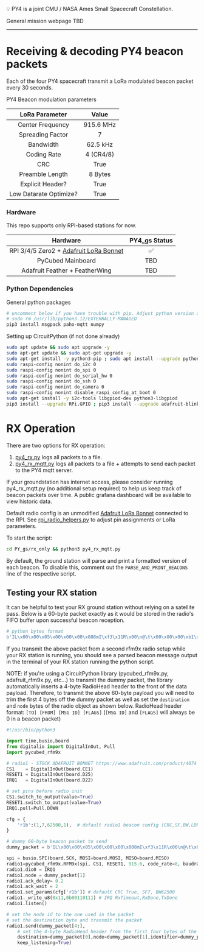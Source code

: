 💡 PY4 is a joint CMU / NASA Ames Small Spacecraft Constellation.

General mission webpage TBD

----

# Receiving & decoding PY4 beacon packets

Each of the four PY4 spacecraft transmit a LoRa modulated beacon packet every 30 seconds.

PY4 Beacon modulation parameters

|     LoRa Parameter        |   Value       |
|:----------------------:   |:---------:    |
|       Center Frequency    | 915.6 MHz     |
|       Spreading Factor    | 7             |
|              Bandwidth    | 62.5 kHz      |
|            Coding Rate    | 4 (CR4/8)     |
|                    CRC    | True          |
|        Preamble Length    | 8 Bytes       |
|       Explicit Header?    | True          |
| Low Datarate Optimize?    | True          |

### Hardware

This repo supports only RPI-based stations for now.

|                Hardware                   | PY4_gs Status                                              |
|:--------------------------------------:   |:-------------:    |
| RPI 3/4/5 Zero2 + [Adafruit LoRa Bonnet](https://www.adafruit.com/product/4074)    |       ✅          |
|            PyCubed Mainboard                                                       |      TBD          |
|     Adafruit Feather + FeatherWing                                                 |      TBD          |

### Python Dependencies

General python packages
```bash
# uncomment below if you have trouble with pip. Adjust python version accordingly.
# sudo rm /usr/lib/python3.12/EXTERNALLY-MANAGED
pip3 install msgpack paho-mqtt numpy
```

Setting up CircuitPython (if not done already)
```bash
sudo apt update && sudo apt upgrade -y
sudo apt-get update && sudo apt-get upgrade -y
sudo apt-get install -y python3-pip ; sudo apt install --upgrade python3-setuptools
sudo raspi-config nonint do_i2c 0
sudo raspi-config nonint do_spi 0
sudo raspi-config nonint do_serial_hw 0
sudo raspi-config nonint do_ssh 0
sudo raspi-config nonint do_camera 0
sudo raspi-config nonint disable_raspi_config_at_boot 0
sudo apt-get install -y i2c-tools libgpiod-dev python3-libgpiod
pip3 install --upgrade RPi.GPIO ; pip3 install --upgrade adafruit-blinka
```

# RX Operation
There are two options for RX operation:
1. [py4_rx.py](./rx_only/py4_rx.py) logs all packets to a file.
2. [py4_rx_mqtt.py](./rx_only/py4_rx_mqtt.py) logs all packets to a file + attempts to send each packet to the PY4 mqtt server.

If your groundstation has internet access, please consider running py4_rx_mqtt.py (no additional setup required) to help us keep track of beacon packets over time. A public grafana dashboard will be available to view historic data.

Default radio config is an unmodified [Adafruit LoRa Bonnet](https://www.adafruit.com/product/4074) connected to the RPI. See [rpi_radio_helpers.py](./rx_only/rpi_radio_helpers.py) to adjust pin assignments or LoRa parameters.

To start the script:
```bash
cd PY_gs/rx_only && python3 py4_rx_mqtt.py
```

By default, the ground station will parse and print a formatted version of each beacon. To disable this, comment out the `PARSE_AND_PRINT_BEACONS` line of the respective script.

## Testing your RX station
It can be helpful to test your RX ground station without relying on a satellite pass. Below is a 60-byte packet exactly as it would be stored in the radio's FIFO buffer upon successful beacon reception. 

```python
# python bytes format
b'IL\x00\x00\x05\x00\x00\x00\x808mI\xf3\x11R\x00\n@\t\x00\x00\x00\xb1\x00R\x01\xa4\x00\x01\t\x00Q\xfe\xb5\xfe\xdd\xff\x02\x00\x1f\x00\x18\xc6\x00x\x00H\x01\x98\x04\x13\x0e\xd8\x00\x00\x00\x00\x00\x00I'
```
If you transmit the above packet from a second rfm9x radio setup while your RX station is running, you should see a parsed beacon message output in the terminal of your RX station running the python script.

NOTE: if you're using a CircuitPython library (pycubed_rfm9x.py, adafruit_rfm9x.py, etc...) to transmit the dummy packet, the library automatically inserts a 4-byte RadioHead header to the front of the data payload. Therefore, to transmit the above 60-byte payload you will need to trim the first 4 bytes off the dummy packet as well as set the `destination` and `node` bytes of the radio object as shown below. RadioHead header format: `[TO] [FROM] [MSG ID] [FLAGS]` (`[MSG ID]` and `[FLAGS]` will always be 0 in a beacon packet)

```python
#!/usr/bin/python3

import time,busio,board
from digitalio import DigitalInOut, Pull
import pycubed_rfm9x

# radio1 - STOCK ADAFRUIT BONNET https://www.adafruit.com/product/4074
CS1    = DigitalInOut(board.CE1)
RESET1 = DigitalInOut(board.D25)
IRQ1   = DigitalInOut(board.D22)

# set pins before radio init
CS1.switch_to_output(value=True)
RESET1.switch_to_output(value=True)
IRQ1.pull=Pull.DOWN

cfg = {
    'r1b':(1,7,62500,1),  # default radio1 beacon config (CRC,SF,BW,LDRO) symb=2ms
}

# dummy 60-byte beacon packet to send
dummy_packet = b'IL\x00\x00\x05\x00\x00\x00\x808mI\xf3\x11R\x00\n@\t\x00\x00\x00\xb1\x00R\x01\xa4\x00\x01\t\x00Q\xfe\xb5\xfe\xdd\xff\x02\x00\x1f\x00\x18\xc6\x00x\x00H\x01\x98\x04\x13\x0e\xd8\x00\x00\x00\x00\x00\x00I'

spi = busio.SPI(board.SCK, MOSI=board.MOSI, MISO=board.MISO)
radio1=pycubed_rfm9x.RFM9x(spi, CS1, RESET1, 915.6, code_rate=8, baudrate=5_000_000)
radio1.dio0 = IRQ1
radio1.node = dummy_packet[1]
radio1.ack_delay= 0.2
radio1.ack_wait = 2
radio1.set_params(cfg['r1b']) # default CRC True, SF7, BW62500
radio1._write_u8(0x11,0b00110111) # IRQ RxTimeout,RxDone,TxDone
radio1.listen()

# set the node id to the one used in the packet
# set the destination byte and transmit the packet
radio1.send(dummy_packet[4:],
    # set the 4-byte RadioHead header from the first four bytes of the dummy packet
    destination=dummy_packet[0],node=dummy_packet[1],identifier=dummy_packet[2],flags=dummy_packet[3],
    keep_listening=True)

```

